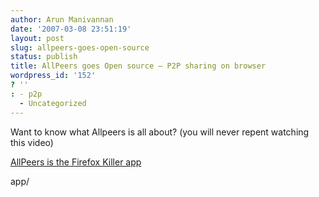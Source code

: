 ```yaml
---
author: Arun Manivannan
date: '2007-03-08 23:51:19'
layout: post
slug: allpeers-goes-open-source
status: publish
title: AllPeers goes Open source — P2P sharing on browser
wordpress_id: '152'
? ''
: - p2p
  - Uncategorized
---
```


Want to know what Allpeers is all about? (you will never repent watching this
video)


[AllPeers is the Firefox Killer app][1]

   [1]: http://www.techcrunch.com/2006/01/03/allpeers-is-the-firefox-killer-
app/

